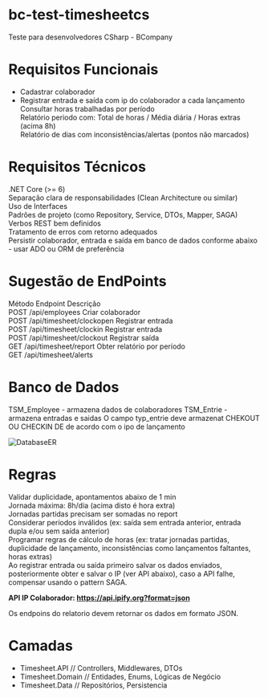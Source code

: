 # bc-test-timesheetcs
Teste para desenvolvedores CSharp - BCompany

# Requisitos Funcionais

* Cadastrar colaborador  
* Registrar entrada e saída com ip do colaborador a cada lançamento  
Consultar horas trabalhadas por período  
Relatório periodo com: Total de horas /  Média diária / Horas extras (acima 8h)  
Relatório de dias com inconsistências/alertas  (pontos não marcados)  


# Requisitos Técnicos

.NET Core (>= 6)  
Separação clara de responsabilidades (Clean Architecture ou similar)  
Uso de Interfaces  
Padrões de projeto (como Repository, Service, DTOs, Mapper, SAGA)  
Verbos REST bem definidos  
Tratamento de erros com retorno adequados  
Persistir colaborador, entrada e saída em banco de dados conforme abaixo - usar ADO ou ORM de preferência

# Sugestão de EndPoints

Método	Endpoint	Descrição  
POST	/api/employees	Criar colaborador  
POST	/api/timesheet/clockopen	Registrar entrada  
POST	/api/timesheet/clockin	Registrar entrada  
POST	/api/timesheet/clockout	Registrar saída  
GET	/api/timesheet/report	Obter relatório por período  
GET /api/timesheet/alerts  


# Banco de Dados

TSM_Employee - armazena dados de colaboradores
TSM_Entrie - armazena entradas e saidas
O campo typ_entrie deve armazenat CHEKOUT OU CHECKIN DE de acordo com o ipo de lançamento

![DatabaseER](https://github.com/user-attachments/assets/19c2fada-a5a8-4266-b996-f2406320a710)


# Regras

Validar duplicidade, apontamentos abaixo de 1 min    
Jornada máxima: 8h/dia (acima disto é hora extra)  
Jornadas partidas precisam ser somadas no report  
Considerar períodos inválidos (ex: saída sem entrada anterior, entrada dupla e/ou sem saída anterior)  
Programar regras de cálculo de horas (ex: tratar jornadas partidas, duplicidade de lançamento, inconsistências como lançamentos faltantes, horas extras)  
Ao registrar entrada ou saída primeiro salvar os dados enviados, posteriormente obter e salvar o IP (ver API abaixo), caso a API falhe, compensar usando o pattern SAGA.

**API IP Colaborador: https://api.ipify.org?format=json**

Os endpoins do relatorio devem retornar os dados em formato JSON.


# Camadas

- Timesheet.API           // Controllers, Middlewares, DTOs  
- Timesheet.Domain        // Entidades, Enums, Lógicas de Negócio  
- Timesheet.Data          // Repositórios, Persistencia  


 
